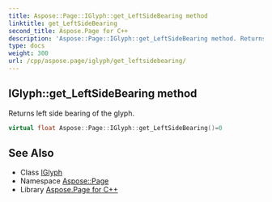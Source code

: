 ```yaml
---
title: Aspose::Page::IGlyph::get_LeftSideBearing method
linktitle: get_LeftSideBearing
second_title: Aspose.Page for C++
description: 'Aspose::Page::IGlyph::get_LeftSideBearing method. Returns left side bearing of the glyph in C++.'
type: docs
weight: 300
url: /cpp/aspose.page/iglyph/get_leftsidebearing/
---
```

## IGlyph::get_LeftSideBearing method


Returns left side bearing of the glyph.

```cpp
virtual float Aspose::Page::IGlyph::get_LeftSideBearing()=0
```

## See Also

* Class [IGlyph](../)
* Namespace [Aspose::Page](../../)
* Library [Aspose.Page for C++](../../../)
